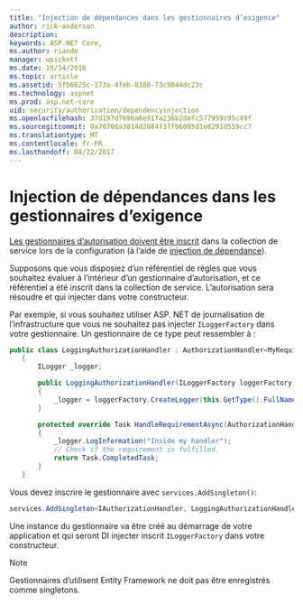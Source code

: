 ```yaml
---
title: "Injection de dépendances dans les gestionnaires d’exigence"
author: rick-anderson
description: 
keywords: ASP.NET Core,
ms.author: riande
manager: wpickett
ms.date: 10/14/2016
ms.topic: article
ms.assetid: 5fb6625c-173a-4feb-8380-73c9844dc23c
ms.technology: aspnet
ms.prod: asp.net-core
uid: security/authorization/dependencyinjection
ms.openlocfilehash: 37d197d7696a6e91fa236b2defc577959c95c49f
ms.sourcegitcommit: 0a70706a3814d2684f3ff96095d1e8291d559cc7
ms.translationtype: MT
ms.contentlocale: fr-FR
ms.lasthandoff: 08/22/2017
---
```

# <a name="dependency-injection-in-requirement-handlers"></a>Injection de dépendances dans les gestionnaires d’exigence

<a name=security-authorization-di></a>

[Les gestionnaires d’autorisation doivent être inscrit](policies.md#security-authorization-policies-based-handler-registration) dans la collection de service lors de la configuration (à l’aide de [injection de dépendance](../../fundamentals/dependency-injection.md#fundamentals-dependency-injection)).

Supposons que vous disposiez d’un référentiel de règles que vous souhaitez évaluer à l’intérieur d’un gestionnaire d’autorisation, et ce référentiel a été inscrit dans la collection de service.  L’autorisation sera résoudre et qui injecter dans votre constructeur.

Par exemple, si vous souhaitez utiliser ASP. NET de journalisation de l’infrastructure que vous ne souhaitez pas injecter `ILoggerFactory` dans votre gestionnaire. Un gestionnaire de ce type peut ressembler à :

```csharp
public class LoggingAuthorizationHandler : AuthorizationHandler<MyRequirement>
   {
       ILogger _logger;

       public LoggingAuthorizationHandler(ILoggerFactory loggerFactory)
       {
           _logger = loggerFactory.CreateLogger(this.GetType().FullName);
       }

       protected override Task HandleRequirementAsync(AuthorizationHandlerContext context, MyRequirement requirement)
       {
           _logger.LogInformation("Inside my handler");
           // Check if the requirement is fulfilled.
           return Task.CompletedTask;
       }
   }
   ```

Vous devez inscrire le gestionnaire avec `services.AddSingleton()`:

```csharp
services.AddSingleton<IAuthorizationHandler, LoggingAuthorizationHandler>();
   ```

Une instance du gestionnaire va être créé au démarrage de votre application et qui seront DI injecter inscrit `ILoggerFactory` dans votre constructeur.

> [!NOTE]
> Gestionnaires d’utilisent Entity Framework ne doit pas être enregistrés comme singletons.
